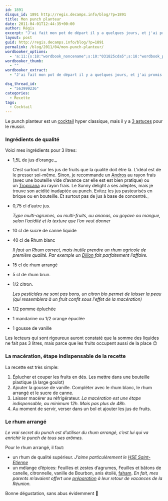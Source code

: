 ```yaml
---
id: 1891
disqus_id: 1891 http://regis.decamps.info/blog/?p=1891
title: Mon punch planteur
date: 2011-04-01T12:44:35+00:00
author: Régis
excerpt: "J'ai fait mon pot de départ il y a quelques jours, et j'ai promis de donner la recette de mon punch à tous ceux qui l'ont aimé :-)"
layout: post
guid: http://regis.decamps.info/blog/?p=1891
permalink: /blog/2011/04/mon-punch-planteur/
wordbooker_options:
  - 'a:11:{s:18:"wordbook_noncename";s:10:"031825cda5";s:18:"wordbook_page_post";s:4:"-100";s:18:"wordbook_orandpage";s:1:"2";s:23:"wordbook_default_author";s:1:"1";s:23:"wordbook_extract_length";s:3:"256";s:19:"wordbook_actionlink";s:3:"300";s:26:"wordbooker_publish_default";s:2:"on";s:27:"wordbooker_publish_override";s:2:"on";s:20:"wordbook_use_excerpt";s:2:"on";s:18:"wordbook_attribute";s:0:"";s:29:"wordbooker_status_update_text";s:33:"New blog post :  %title% - %link%";}'
wordbooker_thumb:
  - ""
wordbooker_extract:
  - "J'ai fait mon pot de départ il y a quelques jours, et j'ai promis de donner la recette de mon punch à tous ceux qui l'ont aimé :-)"

dsq_thread_id:
  - "563999236"
categories:
  - Recette
tags:
  - Cocktail
---
```

Le punch planteur est un [cocktail](http://www.1001cocktails.com/cocktails/1153/recette-cocktail-planteur.html) hyper classique, mais il y a [3 astuces](http://standblog.org/blog/post/2008/08/12/Les-3-secrets-pour-un-bon-punch-planteur) pour le réussir.

### Ingrédients de qualité

Voici mes ingrédients pour 3 litres:

  * 1,5L de jus d’orange._
  
    C’est surtout sur les jus de fruits que la qualité doit être là. L’idéal est de le presser soi-même. Sinon, je recommande un [Andros](http://www.andros.fr/) au rayon frais (avec une bouteille vide d’avance car elle est est bien pratique) ou un [Tropicana](http://www.tropicana.fr/#/carrouselproduit) au rayon frais. Le Sunny delight a ses adeptes, mais je trouve son acidité inadaptée au punch. Evitez les jus pasteurisés en brique ou en bouteille. Et surtout pas de jus à base de concentré._
  * 0,75 cl d’autre jus.
  
    _Type multi-agrumes, ou multi-fruits, ou ananas, ou goyave ou mangue, selon l’acidité et la texture que l’on veut donner_
  * 10 cl de sucre de canne liquide
  * 40 cl de Rhum blanc
  
    _Il faut un Rhum correct, mais inutile prendre un rhum agricole de première qualité. Par exemple un [Dillon](http://www.rhums-dillon.com/) fait parfaitement l’affaire._
  * 15 cl de rhum arrangé
  * 5 cl de rhum brun.
  * 1/2 citron.
  
    _Les pesticides ne sont pas bons, un citron bio permet de laisser la peau (qui ressemblera à un fruit confit sous l’effet de la macération)_
  * 1/2 pomme épluchée
  * 1 mandarine ou 1/2 orange épuclée
  * 1 gousse de vanille

Les lecteurs qui sont rigoureux auront constaté que la somme des liquides ne fait pas 3 litres, mais parce que les fruits occupent aussi de la place 😉

### La macération, étape indispensable de la recette

La recette est très simple:

  1. Éplucher et couper les fruits en dés. Les mettre dans une bouteille plastique (à large goulot)
  2. Ajouter la gousse de vanille. Compléter avec le rhum blanc, le rhum arrangé et le sucre de canne.
  3. Laisser macérer au réfrigérateur. _La macération est une étape indispensable, au minimum 12h. Mais pas plus de 48h._
  4. Au moment de servir, verser dans un bol et ajouter les jus de fruits.

### Le rhum arrangé

_Le vrai secret du punch est d’utiliser du rhum arrangé, c’est lui qui va enrichir le punch de tous ses arômes._

Pour le rhum arrangé, il faut:

  * un rhum de qualité supérieur. _J’aime particulèrement le [HSE Saint-Etienne](http://www.lacompagniedurhum.com/hse-rhum-blanc-cuvee-de-l-an-2000-70cl-50-habitation-saint-etienne,fr,4,M_HSE_01.cfm)_
  * un mélange d’épices: Feuilles et zestes d’agrumes, Feuilles et bâtons de canelle, citronnelle, vanille de Bourbon, anis étoilé, [faham](http://fr.wikipedia.org/wiki/Faham "art. sur Wikipédia"). _En fait, mes parents m’avaient offert une [préparation](http://www.bienmanger.com/1F2242_Pour_Rhum_Arrange_Traditionnel_Reunion.html) à leur retour de vacances de la Réunion._

Bonne dégustation, sans abus évidemment 🙂
